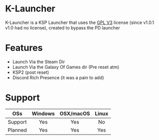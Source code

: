 # K-Launcher
K-Launcher is a KSP Launcher that uses the [GPL V3](https://choosealicense.com/licenses/gpl-3.0/) license (since v1.0.1 v1.0 had no license), created to bypass the PD launcher

# Features
- Launch Via the Steam Dir
- Launch Via the Galaxy Of Games dir (Pre reset atm)
- KSP2 (post reset)
- Discord Rich Presence (it was a pain to add)

# Support
| OSs | Windows    | OSX/macOS | Linux |
| :---:   | :---: | :---: | :---: |
| Support | Yes  | Yes  | No   |
| Planned | Yes  | Yes  | Yes   |
